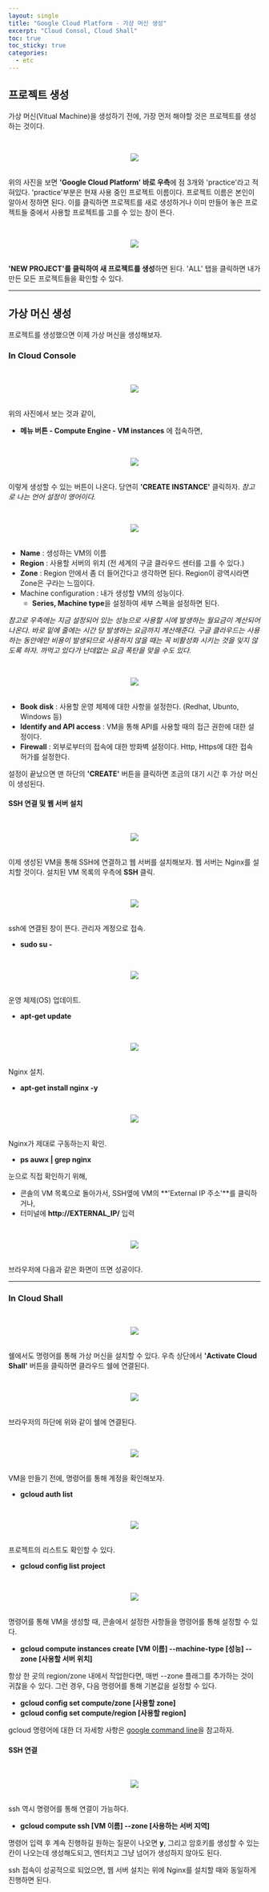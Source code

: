 ```yaml
---
layout: single
title: "Google Cloud Platform - 가상 머신 생성"
excerpt: "Cloud Consol, Cloud Shall"
toc: true
toc_sticky: true
categories:
  - etc
---
```


## 프로젝트 생성

가상 머신(Vitual Machine)을 생성하기 전에, 가장 먼저 해야할 것은 프로젝트를 생성하는 것이다.

<br><center><img src="{{site.baseurl}}/assets/images/creating_vm0.png" /></center><br>

위의 사진을 보면 **'Google Cloud Platform' 바로 우측**에 점 3개와 'practice'라고 적혀있다. 'practice'부분은 현재 사용 중인 프로젝트 이름이다. 프로젝트 이름은 본인이 알아서 정하면 된다. 이를 클릭하면 프로젝트를 새로 생성하거나 이미 만들어 놓은 프로젝트들 중에서 사용할 프로젝트를 고를 수 있는 창이 뜬다.

<br><center><img src="{{site.baseurl}}/assets/images/creating_vm2.png" /></center><br>

**'NEW PROJECT'를 클릭하여 새 프로젝트를 생성**하면 된다. 'ALL' 탭을 클릭하면 내가 만든 모든 프로젝트들을 확인할 수 있다.


---
## 가상 머신 생성

프로젝트를 생성했으면 이제 가상 머신을 생성해보자.


### In Cloud Console

<br><center><img src="{{site.baseurl}}/assets/images/creating_vm1.png" /></center><br>

위의 사진에서 보는 것과 같이,
- **메뉴 버튼 - Compute Engine - VM instances** 에 접속하면,

<br><center><img src="{{site.baseurl}}/assets/images/creating_vm3.png" /></center><br>

이렇게 생성할 수 있는 버튼이 나온다. 당연히 **'CREATE INSTANCE'** 클릭하자. *참고로 나는 언어 설정이 영어이다.*

<br><center><img src="{{site.baseurl}}/assets/images/creating_vm4.png" /></center><br>

- **Name** : 생성하는 VM의 이름
- **Region** : 사용할 서버의 위치 (전 세계의 구글 클라우드 센터를 고를 수 있다.)
- **Zone** : Region 안에서 좀 더 들어간다고 생각하면 된다. Region이 광역시라면 Zone은 구라는 느낌이다.
- Machine configuration : 내가 생성할 VM의 성능이다.
  - **Series, Machine type**을 설정하여 세부 스펙을 설정하면 된다.

*참고로 우측에는 지금 설정되어 있는 성능으로 사용할 시에 발생하는 월요금이 계산되어 나온다. 바로 밑에 줄에는 시간 당 발생하는 요금까지 계산해준다. 구글 클라우드는 사용하는 동안에만 비용이 발생되므로 사용하지 않을 때는 꼭 비활성화 시키는 것을 잊지 않도록 하자. 까먹고 있다가 난데없는 요금 폭탄을 맞을 수도 있다.*

<br><center><img src="{{site.baseurl}}/assets/images/creating_vm5.png" /></center><br>

- **Book disk** : 사용할 운영 체제에 대한 사항을 설정한다. (Redhat, Ubunto, Windows 등)
- **Identify and API access** : VM을 통해 API를 사용할 때의 접근 권한에 대한 설정이다.
- **Firewall** : 외부로부터의 접속에 대한 방화벽 설정이다. Http, Https에 대한 접속 허가를 설정한다.

설정이 끝났으면 맨 하단의 **'CREATE'** 버튼을 클릭하면 조금의 대기 시간 후 가상 머신이 생성된다.


#### SSH 연결 및 웹 서버 설치

<br><center><img src="{{site.baseurl}}/assets/images/creating_vm6.png" /></center><br>

이제 생성된 VM을 통해 SSH에 연결하고 웹 서버를 설치해보자. 웹 서버는 Nginx를 설치할 것이다. 설치된 VM 목록의 우측에 **SSH** 클릭.

<br><center><img src="{{site.baseurl}}/assets/images/creating_vm7.png" /></center><br>

ssh에 연결된 창이 뜬다. 관리자 계정으로 접속.
- **sudo su -**

<br><center><img src="{{site.baseurl}}/assets/images/creating_vm8.png" /></center><br>

운영 체제(OS) 업데이트.
- **apt-get update**

<br><center><img src="{{site.baseurl}}/assets/images/creating_vm9.png" /></center><br>

Nginx 설치.
- **apt-get install nginx -y**

<br><center><img src="{{site.baseurl}}/assets/images/creating_vm10.png" /></center><br>

Nginx가 제대로 구동하는지 확인.
- <b>ps auwx | grep nginx</b>

눈으로 직접 확인하기 위해,
- 콘솔의 VM 목록으로 돌아가서, SSH옆에 VM의 **'External IP 주소'**를 클릭하거나,
- 터미널에 **http://EXTERNAL_IP/** 입력

<br><center><img src="{{site.baseurl}}/assets/images/creating_vm11.png" /></center><br>

브라우저에 다음과 같은 화면이 뜨면 성공이다.



---
### In Cloud Shall

<br><center><img src="{{site.baseurl}}/assets/images/creating_vm12.png" /></center><br>

쉘에서도 명령어를 통해 가상 머신을 설치할 수 있다. 우측 상단에서 **'Activate Cloud Shall'** 버튼을 클릭하면 클라우드 쉘에 연결된다.

<br><center><img src="{{site.baseurl}}/assets/images/creating_vm13.png" /></center><br>

브라우저의 하단에 위와 같이 쉘에 연결된다.

<br><center><img src="{{site.baseurl}}/assets/images/creating_vm14.png" /></center><br>

VM을 만들기 전에, 명령어를 통해 계정을 확인해보자.
- **gcloud auth list**

<br><center><img src="{{site.baseurl}}/assets/images/creating_vm15.png" /></center><br>

프로젝트의 리스트도 확인할 수 있다.
- **gcloud config list project**

<br><center><img src="{{site.baseurl}}/assets/images/creating_vm16.png" /></center><br>

명령어를 통해 VM을 생성할 때, 콘솔에서 설정한 사항들을 명령어를 통해 설정할 수 있다.
- **gcloud compute instances create [VM 이름] --machine-type [성능] --zone [사용할 서버 위치]**

항상 한 곳의 region/zone 내에서 작업한다면, 매번 --zone 플래그를 추가하는 것이 귀찮을 수 있다. 그런 경우, 다음 명령어를 통해 기본값을 설정할 수 있다.
- **gcloud config set compute/zone [사용할 zone]**
- **gcloud config set compute/region [사용할 region]**

gcloud 명령어에 대한 더 자세항 사항은 [google command line](https://cloud.google.com/sdk/gcloud/)을 참고하자.

#### SSH 연결

<br><center><img src="{{site.baseurl}}/assets/images/creating_vm17.png" /></center><br>

ssh 역시 명령어를 통해 연결이 가능하다.
- **gcloud compute ssh [VM 이름] --zone [사용하는 서버 지역]**

명령어 입력 후 계속 진행하길 원하는 질문이 나오면 **y**, 그리고 암호키를 생성할 수 있는 칸이 나오는데 생성해도되고, 엔터치고 그냥 넘어가 생성하지 않아도 된다.

ssh 접속이 성공적으로 되었으면, 웹 서버 설치는 위에 Nginx를 설치할 때와 동일하게 진행하면 된다.